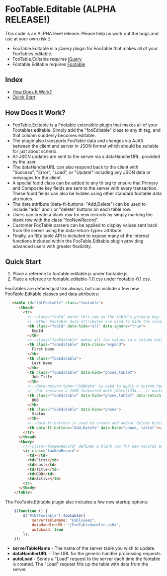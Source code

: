 FooTable.Editable (ALPHA RELEASE!)
==================================

This code is an ALPHA level release.  Please help us work out the bugs and use at your own risk :)

* FooTable.Editable is a jQuery plugin for FooTable that makes all of your FooTables editable.
* FooTable.Editable requires <a href="http://jquery.com/">jQuery</a> 
* Footable.Editable requires <a href="https://github.com/bradvin/FooTable">Footable</a> 

	

Index
-----

* [How Does It Work?](#HowDoesItWork)
* [Quick Start](#QuickStart)


<h2 id="HowDoesItWork">How Does It Work?</h2>

* FooTable.Editable is a Footable extensible plugin that makes all of your Footables editable. Simply add the "fooEditable" class to any th tag, and that column suddenly becomes editable.
* The plugin also transports FooTable data and changes via AJAX between the client and server in JSON format which should be suitable for just about scnerio.
* All JSON updates are sent to the server via a dataHandlerURL: provided by the user.
* The dataHandlerURL can also respond back to the client with "Success", "Error", "Load", or "Update" including any JSON data or messages for the client.
* A special fooId class can be added to any th tag to ensure that Primary and Composite key fields are sent to the server with every transaction.  These fooId fields can also be hidden using other standard footable data attributes.
* The data attribute (data-ft-buttons="Add,Delete") can be used to include "add" and / or "delete" buttons on each table row.
* Users can create a blank row for new records by simply marking the blank row with the class "fooNewRecord".
* Customer FooTable parsers can be applied to display values sent back from the server using the data-return-type= attribute.
* Finally, an ftEditable API is included to expose many of the internal functions included within the FooTable.Editable plugin providing advanced users with greater flexibility.  


<h2 id="QuickStart">Quick Start</h2>

1. Place a referece to footable.editable.js under footable.js. 
2. Place a referece to footable.editable-1.0.css under footable-0.1.css.

FooTables are defined just like always, but can include a few new FooTable.Editable classes and data attributes: 
```html
   <table id="tblFootable" class="footable">
      <thead>
        <tr>
          <!--class="fooId" marks this row as the table's primary key-->
          <!--Other Footable data attributes are used to hide the column from view-->
          <th class="fooId" data-hide="all" data-ignore="true">
            EmpId
          </th>
          <!--class="fooEditable" makes all the values in a column editable-->
          <th class="fooEditable" data-class="expand">
            First Name
          </th>
          <th class="fooEditable">
            Last Name
          </th>
          <th class="fooEditable" data-hide="phone,tablet">
            Job Title
          </th>
          <!--data-return-type="JSONDate" is used to apply a custom Parser to the value displayed in this field-->
          <!--For instance a JSON formatted date /Date(1234....)/ would be displayed in dd/mm/yy format-->
          <th class="fooEditable" data-hide="phone,tablet" data-return-type="JSONDate">
            DOB
          </th>
          <th class="fooEditable" data-hide="phone">
            Status
          </th>
		  <!--data-ft-buttons is used to create add and/or delete buttons for each record-->
		  <th data-ft-buttons="Add,Delete" data-hide="phone, tablet"></th>
        </tr>
      </thead>
      <tbody>
        <!--class="fooNewRecord" defines a blank row for new records at the end of the table-->
        <tr class="fooNewRecord">
          <td></td>
          <td>First</td>
          <td>Last</td>
          <td>Title</td>
          <td>DOB</td>
          <td>Active</td>
        <tr>
      </tbody>
    </table>
```

The FooTable.Editable plugin also includes a few new startup options:
```javascript
    $(function () {
        $('#tblFootable').footable({
            serverTableName: "Employees",             
            dataHandlerURL: "/FooTableHandler.ashx",   
            autoLoad: true                                                          
        });                                                 
    });                                                 
```

* <strong>serverTableName</strong> - The name of the server table you wish to update.
* <strong>dataHandlerURL</strong> - The URL for the generic handler processing requests.
* <strong>autoLoad</strong> - Sends a "Load" request to the server each time the footable is created.  The "Load" request fills up the table with data from the server. 
